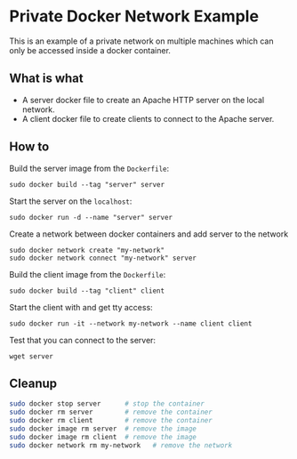# Private Docker Network Example
This is an example of a private network on multiple machines which can only be accessed inside a docker container.

## What is what
- A server docker file to create an Apache HTTP server on the local network.
- A client docker file to create clients to connect to the Apache server.

## How to
Build the server image from the `Dockerfile`:

    sudo docker build --tag "server" server

Start the server on the `localhost`:

    sudo docker run -d --name "server" server

Create a network between docker containers and add server to the network

    sudo docker network create "my-network"
    sudo docker network connect "my-network" server

Build the client image from the `Dockerfile`:

    sudo docker build --tag "client" client

Start the client with and get tty access:

    sudo docker run -it --network my-network --name client client

Test that you can connect to the server:

    wget server


## Cleanup
```bash
sudo docker stop server      # stop the container
sudo docker rm server        # remove the container
sudo docker rm client        # remove the container
sudo docker image rm server  # remove the image
sudo docker image rm client  # remove the image
sudo docker network rm my-network   # remove the network
```
